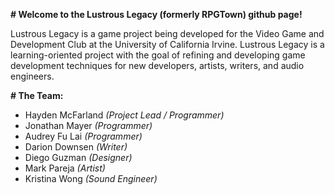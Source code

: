 **# Welcome to the Lustrous Legacy (formerly RPGTown) github page!**

Lustrous Legacy is a game project being developed for the Video Game and Development Club at the University of California Irvine. Lustrous Legacy is a learning-oriented project with the goal of refining and developing game development techniques for new developers, artists, writers, and audio engineers.

**# The Team:**
- Hayden McFarland _(Project Lead / Programmer)_
- Jonathan Mayer _(Programmer)_
- Audrey Fu Lai _(Programmer)_
- Darion Downsen _(Writer)_
- Diego Guzman _(Designer)_
- Mark Pareja _(Artist)_
- Kristina Wong _(Sound Engineer)_
